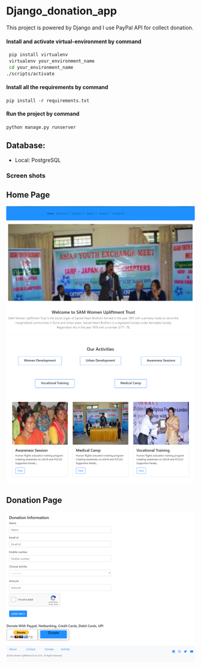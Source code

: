 # Django_donation_app
 This project is powered by Django and I use PayPal API for collect donation.

#### Install and activate virtual-environment by command
```bash
 pip install virtualenv
 virtualenv your_environment_name
 cd your_environment_name
./scripts/activate
 ```
 
#### Install all the requirements by command
```
pip install -r requirements.txt
```
#### Run the project by command
```
python manage.py runserver
```

## Database:
* Local: PostgreSQL


### Screen shots

## Home Page
![](screen_shots/image01.PNG)
![](screen_shots/image02.PNG)
## Donation Page
![](screen_shots/image03.PNG)
